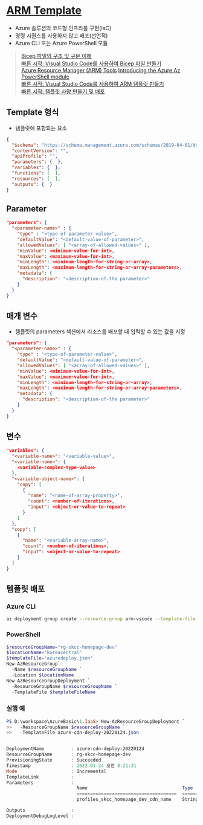 # [ARM Template](https://docs.microsoft.com/ko-kr/azure/azure-resource-manager/templates/overview)
- Azure 솔루션의 코드형 인프라를 구현(IaC)
- 명령 시퀀스를 사용하지 않고 배포(선언적)
- Azure CLI 또는 Azure PowerShell 모듈

> [Bicep 파일의 구조 및 구문 이해](https://docs.microsoft.com/ko-kr/azure/azure-resource-manager/bicep/file)  
> [빠른 시작: Visual Studio Code를 사용하여 Bicep 파일 만들기](https://docs.microsoft.com/ko-kr/azure/azure-resource-manager/bicep/quickstart-create-bicep-use-visual-studio-code?tabs=CLI)  
> [Azure Resource Manager (ARM) Tools](https://marketplace.visualstudio.com/items?itemName=msazurermtools.azurerm-vscode-tools)
> [Introducing the Azure Az PowerShell module](https://docs.microsoft.com/ko-kr/powershell/azure/new-azureps-module-az?view=azps-7.1.0)  
> [빠른 시작: Visual Studio Code를 사용하여 ARM 템플릿 만들기](https://docs.microsoft.com/ko-kr/azure/azure-resource-manager/templates/quickstart-create-templates-use-visual-studio-code?tabs=CLI)  
> [빠른 시작: 템플릿 사양 만들기 및 배포](https://docs.microsoft.com/ko-kr/azure/azure-resource-manager/templates/quickstart-create-template-specs?tabs=azure-powershell)  
## Template 형식
- 템플릿에 포함되는 요소
```json
{
  "$schema": "https://schema.management.azure.com/schemas/2019-04-01/deploymentTemplate.json#",
  "contentVersion": "",
  "apiProfile": "",
  "parameters": {  },
  "variables": {  },
  "functions": [  ],
  "resources": [  ],
  "outputs": {  }
}
```

## Parameter
```json
"parameters": {
  "<parameter-name>" : {
    "type" : "<type-of-parameter-value>",
    "defaultValue": "<default-value-of-parameter>",
    "allowedValues": [ "<array-of-allowed-values>" ],
    "minValue": <minimum-value-for-int>,
    "maxValue": <maximum-value-for-int>,
    "minLength": <minimum-length-for-string-or-array>,
    "maxLength": <maximum-length-for-string-or-array-parameters>,
    "metadata": {
      "description": "<description-of-the parameter>"
    }
  }
}
```

## 매개 변수
- 템플릿의 parameters 섹션에서 리소스를 배포할 때 입력할 수 있는 값을 지정
```json
"parameters": {
  "<parameter-name>" : {
    "type" : "<type-of-parameter-value>",
    "defaultValue": "<default-value-of-parameter>",
    "allowedValues": [ "<array-of-allowed-values>" ],
    "minValue": <minimum-value-for-int>,
    "maxValue": <maximum-value-for-int>,
    "minLength": <minimum-length-for-string-or-array>,
    "maxLength": <maximum-length-for-string-or-array-parameters>,
    "metadata": {
      "description": "<description-of-the parameter>"
    }
  }
}
```

## 변수
```json
"variables": {
  "<variable-name>": "<variable-value>",
  "<variable-name>": {
    <variable-complex-type-value>
  },
  "<variable-object-name>": {
    "copy": [
      {
        "name": "<name-of-array-property>",
        "count": <number-of-iterations>,
        "input": <object-or-value-to-repeat>
      }
    ]
  },
  "copy": [
    {
      "name": "<variable-array-name>",
      "count": <number-of-iterations>,
      "input": <object-or-value-to-repeat>
    }
  ]
}
```

## 템플릿 배포
### Azure CLI
```bash
az deployment group create --resource-group arm-vscode --template-file azuredeploy.json --parameters azuredeploy.parameters.json
```

### PowerShell
```powershell
$resourceGroupName="rg-skcc-homepage-dev"
$locationName="koreacentral"
$templateFile="azuredeploy.json"
New-AzResourceGroup`
  -Name $resourceGroupName `
  -Location $locationName
New-AzResourceGroupDeployment `
  -ResourceGroupName $resourceGroupName `
  -TemplateFile $templateFileName
```

### 실행 예
```powershell
PS D:\workspace\AzureBasic\1.IaaS> New-AzResourceGroupDeployment `
>>   -ResourceGroupName $resourceGroupName `
>>   -TemplateFile azure-cdn-deploy-20220124.json


DeploymentName          : azure-cdn-deploy-20220124
ResourceGroupName       : rg-skcc-homepage-dev
ProvisioningState       : Succeeded
Timestamp               : 2022-01-24 오전 8:21:31
Mode                    : Incremental
TemplateLink            : 
Parameters              : 
                          Name                                   Type                       Value
                          =====================================  =========================  ==========
                          profiles_skcc_homepage_dev_cdn_name    String                     skcc-homepage-dev-cdn

Outputs                 : 
DeploymentDebugLogLevel : 

```